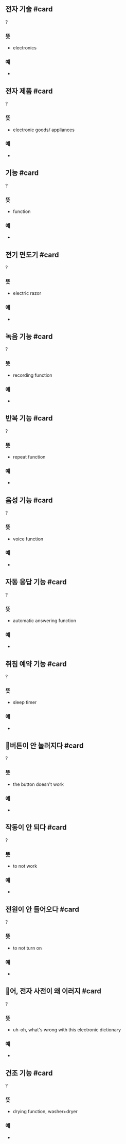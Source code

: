 ## 전자 기술 #card
?
### 뜻
- electronics
### 예
-
<!--SR:!2025-03-13,45,250-->

## 전자 제품 #card
?
### 뜻
- electronic goods/ appliances
### 예
-
<!--SR:!2025-03-21,53,250-->

## 기능 #card
?
### 뜻
- function
### 예
-
<!--SR:!2025-02-06,33,270--> 

## 전기 면도기 #card
?
### 뜻
- electric razor
### 예
-
<!--SR:!2025-03-30,59,250-->

## 녹음 기능 #card
?
### 뜻
- recording function
### 예
-
<!--SR:!2025-05-07,86,270-->

## 반복 기능 #card
?
### 뜻
- repeat function
### 예
-
<!--SR:!2025-03-09,25,230-->

## 음성 기능 #card
?
### 뜻
- voice function
### 예
-
<!--SR:!2025-03-10,49,250-->

## 자동 응답 기능 #card
?
### 뜻
- automatic answering function
### 예
-
<!--SR:!2025-05-04,85,270-->

## 취침 예약 기능 #card
?
### 뜻
- sleep timer
### 예
-
<!--SR:!2025-03-26,58,250-->

## 버튼이 안 눌러지다 #card
?
### 뜻
- the button doesn't work
### 예
-
<!--SR:!2025-04-08,68,270-->

## 작동이 안 되다 #card
?
### 뜻
- to not work
### 예
-
<!--SR:!2025-03-10,50,250-->

## 전원이 안 들어오다 #card
?
### 뜻
- to not turn on
### 예
-
<!--SR:!2025-05-03,84,270-->

## 어, 전자 사전이 왜 이러지 #card
?
### 뜻
- uh-oh, what's wrong with this electronic dictionary
### 예
-
<!--SR:!2025-05-06,87,270-->

## 건조 기능 #card
?
### 뜻
- drying function, washer+dryer
### 예
-
<!--SR:!2025-02-10,10,230-->
